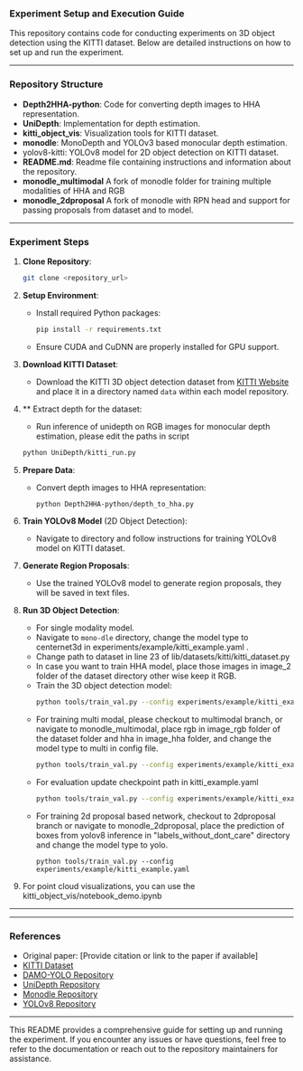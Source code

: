 
### Experiment Setup and Execution Guide

This repository contains code for conducting experiments on 3D object detection using the KITTI dataset. Below are detailed instructions on how to set up and run the experiment.

---

### Repository Structure

- **Depth2HHA-python**: Code for converting depth images to HHA representation.
- **UniDepth**: Implementation for depth estimation.
- **kitti_object_vis**: Visualization tools for KITTI dataset.
- **monodle**: MonoDepth and YOLOv3 based monocular depth estimation.
- yolov8-kitti: YOLOv8 model for 2D object detection on KITTI dataset.
- **README.md**: Readme file containing instructions and information about the repository.
- **monodle_multimodal** A fork of monodle folder for training multiple modalities of HHA and RGB
- **monodle_2dproposal** A fork of monodle with RPN head and support for passing proposals from dataset and to model. 
---

### Experiment Steps

1. **Clone Repository**:
   ```bash
   git clone <repository_url>
   ```

2. **Setup Environment**:
   - Install required Python packages:
     ```bash
     pip install -r requirements.txt
     ```
   - Ensure CUDA and CuDNN are properly installed for GPU support.

3. **Download KITTI Dataset**:
   - Download the KITTI 3D object detection dataset from [KITTI Website](http://www.cvlibs.net/datasets/kitti/eval_object.php?obj_benchmark=3d) and place it in a directory named `data` within each model repository.

4. ** Extract depth for the dataset:
   - Run inference of unidepth on RGB images for monocular depth estimation, please edit the paths in script
   ```bash
   python UniDepth/kitti_run.py
   ```
5. **Prepare Data**:
   - Convert depth images to HHA representation:
     ```bash
     python Depth2HHA-python/depth_to_hha.py
     ```

6. **Train YOLOv8 Model** (2D Object Detection):
   - Navigate to  directory and follow instructions for training YOLOv8 model on KITTI dataset.

7. **Generate Region Proposals**:
   - Use the trained YOLOv8 model to generate region proposals, they will be saved in text files.

8. **Run 3D Object Detection**:
   - For single modality model. 
   - Navigate to `mono-dle` directory, change the model type to centernet3d in experiments/example/kitti_example.yaml .
   - Change path to dataset in line 23 of lib/datasets/kitti/kitti_dataset.py 
   - In case you want to train HHA model, place those images in image_2 folder of the dataset directory other wise keep it RGB. 
   - Train the 3D object detection model:
     ```bash
     python tools/train_val.py --config experiments/example/kitti_example.yaml
     ```
   - For training multi modal, please checkout to multimodal branch, or navigate to monodle_multimodal, place rgb in image_rgb folder of the dataset folder and hha in image_hha folder, and change the model type to multi in config file.  
      ```bash
      python tools/train_val.py --config experiments/example/kitti_example.yaml
      ```
   - For evaluation update checkpoint path in kitti_example.yaml
      ```bash
      python tools/train_val.py --config experiments/example/kitti_example.yaml -e
      ```
   - For training 2d proposal based network, checkout to 2dproposal branch or navigate to monodle_2dproposal, place the prediction of boxes from yolov8 inference in "labels_without_dont_care" directory and change the model type to yolo. 
      ```
      python tools/train_val.py --config experiments/example/kitti_example.yaml
      ```

10. For point cloud visualizations, you can use the kitti_object_vis/notebook_demo.ipynb
---

---

### References

- Original paper: [Provide citation or link to the paper if available]
- [KITTI Dataset](http://www.cvlibs.net/datasets/kitti/)
- [DAMO-YOLO Repository](https://github.com/tinyvision/DAMO-YOLO)
- [UniDepth Repository](https://github.com/lpiccinelli-eth/UniDepth)
- [Monodle Repository](https://github.com/xinzhuma/monodle)
- [YOLOv8 Repository](https://github.com/ultralytics/ultralytics)

---

This README provides a comprehensive guide for setting up and running the experiment. If you encounter any issues or have questions, feel free to refer to the documentation or reach out to the repository maintainers for assistance.
